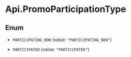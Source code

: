 # Api.PromoParticipationType

## Enum


* `PARTICIPATING_NOW` (value: `"PARTICIPATING_NOW"`)

* `PARTICIPATED` (value: `"PARTICIPATED"`)


